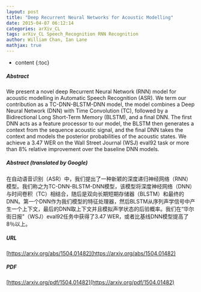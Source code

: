 ```yaml
---
layout: post
title: "Deep Recurrent Neural Networks for Acoustic Modelling"
date: 2015-04-07 06:12:14
categories: arXiv_CL
tags: arXiv_CL Speech_Recognition RNN Recognition
author: William Chan, Ian Lane
mathjax: true
---
```


* content
{:toc}

##### Abstract
We present a novel deep Recurrent Neural Network (RNN) model for acoustic modelling in Automatic Speech Recognition (ASR). We term our contribution as a TC-DNN-BLSTM-DNN model, the model combines a Deep Neural Network (DNN) with Time Convolution (TC), followed by a Bidirectional Long Short-Term Memory (BLSTM), and a final DNN. The first DNN acts as a feature processor to our model, the BLSTM then generates a context from the sequence acoustic signal, and the final DNN takes the context and models the posterior probabilities of the acoustic states. We achieve a 3.47 WER on the Wall Street Journal (WSJ) eval92 task or more than 8% relative improvement over the baseline DNN models.

##### Abstract (translated by Google)
在自动语音识别（ASR）中，我们提出了一种新颖的深度递归神经网络（RNN）模型。我们称之为TC-DNN-BLSTM-DNN模型，该模型将深度神经网络（DNN）与时间卷积（TC）相结合，随后是双向长期短期存储器（BLSTM）和最终的DNN。第一个DNN作为我们模型的特征处理器，然后BLSTM从序列声学信号中产生一个上下文，最后的DNN取上下文并且模拟声学状态的后验概率。我们在“华尔街日报”（WSJ）eval92任务中获得了3.47 WER，或者比基线DNN模型提高了8％以上。

##### URL
[https://arxiv.org/abs/1504.01482](https://arxiv.org/abs/1504.01482)

##### PDF
[https://arxiv.org/pdf/1504.01482](https://arxiv.org/pdf/1504.01482)

